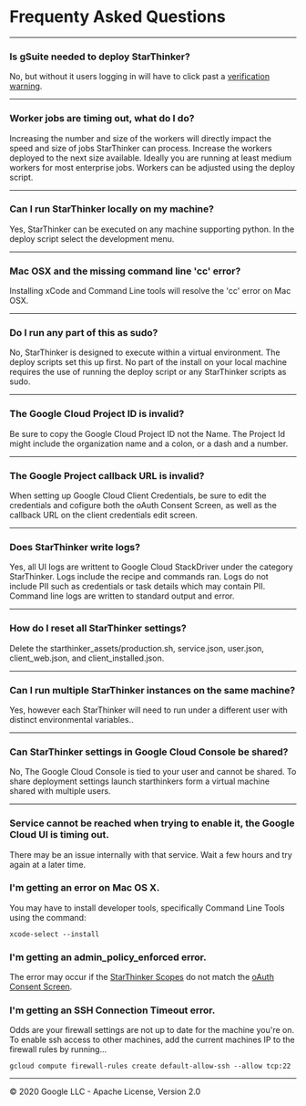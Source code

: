 # Frequenty Asked Questions

---
### Is gSuite needed to deploy StarThinker?
No, but without it users logging in will have to click past a [verification warning](https://github.com/google/starthinker/raw/master/tutorials/images/dv360_feature_adoption.png).

---
### Worker jobs are timing out, what do I do?
Increasing the number and size of the workers will directly impact the speed and size of jobs StarThinker can process.  Increase the workers deployed to the next size available.  Ideally you are running at least medium workers for most enterprise jobs.  Workers can be adjusted using the deploy script.

---
### Can I run StarThinker locally on my machine?
Yes, StarThinker can be executed on any machine supporting python.  In the deploy script select the development menu.

---
### Mac OSX and the missing command line 'cc' error? 
Installing xCode and Command Line tools will resolve the 'cc' error on Mac OSX.

---
### Do I run any part of this as sudo?
No, StarThinker is designed to execute within a virtual environment.  The deploy scripts set this up first.  No part of the install on your local machine requires the use of running the deploy script or any StarThinker scripts as sudo.

---
### The Google Cloud Project ID is invalid?
Be sure to copy the Google Cloud Project ID not the Name. The Project Id might include the organization name and a colon, or a dash and a number.

---
### The Google Project callback URL is invalid?
When setting up Google Cloud Client Credentials, be sure to edit the credentials and cofigure both the oAuth Consent Screen, as well as the callback URL on the client credentials edit screen.

---
### Does StarThinker write logs?
Yes, all UI logs are writtent to Google Cloud StackDriver under the category StarThinker.  Logs include the recipe and commands ran.  Logs do not include PII such as credentials or task details which may contain PII.  Command line logs are written to standard output and error. 

---
### How do I reset all StarThinker settings?
Delete the starthinker_assets/production.sh, service.json, user.json, client_web.json, and client_installed.json.

---
### Can I run multiple StarThinker instances on the same machine?
Yes, however each StarThinker will need to run under a different user with distinct environmental variables..  

---
### Can StarThinker settings in Google Cloud Console be shared?
No, The Google Cloud Console is tied to your user and cannot be shared.  To share deployment settings launch starthinkers form a virtual machine shared with multiple users.

---
### Service cannot be reached when trying to enable it, the Google Cloud UI is timing out.
There may be an issue internally with that service.  Wait a few hours and try again at a later time.


### I'm getting an error on Mac OS X.
You may have to install developer tools, specifically Command Line Tools using the command:
```
xcode-select --install
```

### I'm getting an admin_policy_enforced error.
The error may occur if the [StarThinker Scopes](../starthinker/config.py) do not match the [oAuth Consent Screen](https://console.cloud.google.com/apis/credentials/consent). 

### I'm getting an SSH Connection Timeout error.
Odds are your firewall settings are not up to date for the machine you're on.  To enable ssh access to other machines, add the current machines IP to the firewall rules by running...
```
gcloud compute firewall-rules create default-allow-ssh --allow tcp:22
```

--- 
&copy; 2020 Google LLC - Apache License, Version 2.0
